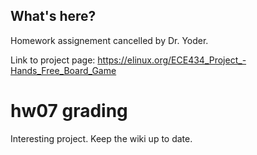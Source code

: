 ## What's here? 
Homework assignement cancelled by Dr. Yoder. 

Link to project page: https://elinux.org/ECE434_Project_-Hands_Free_Board_Game

# hw07 grading
Interesting project.  Keep the wiki up to date.

